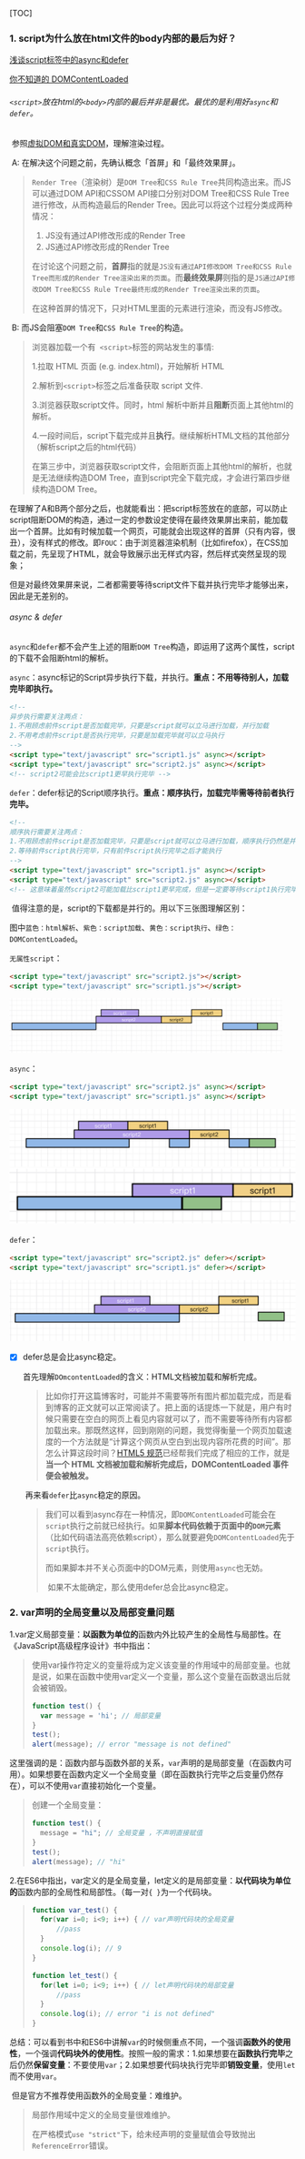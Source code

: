 [TOC]

### 1. script为什么放在html文件的body内部的最后为好？

[浅谈script标签中的async和defer](https://www.cnblogs.com/jiasm/p/7683930.html)

[你不知道的 DOMContentLoaded](https://zhuanlan.zhihu.com/p/25876048)

###### `<script>`放在html的`<body>`内部的最后并非是最优。最优的是利用好```async```和```defer```。

​		参照[虚拟DOM和真实DOM](../VUE/vue问题汇总)，理解渲染过程。

​		A: 在解决这个问题之前，先确认概念「首屏」和「最终效果屏」。

> ```Render Tree```（渲染树）是```DOM Tree```和```CSS Rule Tree```共同构造出来。而JS可以通过DOM API和CSSOM API接口分别对DOM Tree和CSS Rule Tree进行修改，从而构造最后的Render Tree。因此可以将这个过程分类成两种情况：
>
> 1. JS没有通过API修改形成的Render Tree
> 2. JS通过API修改形成的Render Tree
>
> 在讨论这个问题之前，**首屏**指的就是``JS没有通过API修改DOM Tree和CSS Rule Tree而形成的Render Tree渲染出来的页面``。而**最终效果屏**则指的是```JS通过API修改DOM Tree和CSS Rule Tree最终形成的Render Tree渲染出来的页面```。
>
> 在这种首屏的情况下，只对HTML里面的元素进行渲染，而没有JS修改。
>
> 

​		B: 而JS会阻塞```DOM Tree```和```CSS Rule Tree```的构造。

> 浏览器加载一个有` <script>`标签的网站发生的事情:
>
> 1.拉取 HTML 页面 (e.g. index.html)，开始解析 HTML
>
> 2.解析到`<script>`标签之后准备获取 script 文件.
>
> 3.浏览器获取script文件。同时，html 解析中断并且**阻断**页面上其他html的解析。
>
> 4.一段时间后，script下载完成并且**执行**。继续解析HTML文档的其他部分（解析script之后的html代码）
>
> 在第三步中，浏览器获取script文件，会阻断页面上其他html的解析，也就是无法继续构造DOM Tree，直到script完全下载完成，才会进行第四步继续构造DOM Tree。

​		在理解了A和B两个部分之后，也就能看出：把script标签放在<body>的底部，可以防止script阻断DOM的构造，通过一定的参数设定使得在最终效果屏出来前，能加载出一个首屏。比如有时候加载一个网页，可能就会出现这样的首屏（只有内容，很丑），没有样式的修改。即```FOUC```：由于浏览器渲染机制（比如firefox），在CSS加载之前，先呈现了HTML，就会导致展示出无样式内容，然后样式突然呈现的现象；

​		但是对最终效果屏来说，二者都需要等待script文件下载并执行完毕才能够出来，因此是无差别的。

###### async & defer

​		```async```和```defer```都不会产生上述的阻断```DOM Tree```构造，即运用了这两个属性，script的下载不会阻断html的解析。

​		```async```：async标记的Script异步执行下载，并执行。**重点：不用等待别人，加载完毕即执行。**

```html
<!-- 
异步执行需要关注两点：
1.不用顾虑前件script是否加载完毕，只要是script就可以立马进行加载，并行加载
2.不用考虑前件script是否执行完毕，只要是加载完毕就可以立马执行
-->
<script type="text/javascript" src="script1.js" async></script>
<script type="text/javascript" src="script2.js" async></script>
<!-- script2可能会比script1更早执行完毕 -->
```

​		```defer```：defer标记的Script顺序执行。**重点：顺序执行，加载完毕需等待前者执行完毕。**

```html
<!-- 
顺序执行需要关注两点：
1.不用顾虑前件script是否加载完毕，只要是script就可以立马进行加载，顺序执行仍然是并行加载script
2.等待前件script执行完毕，只有前件script执行完毕之后才能执行
-->
<script type="text/javascript" src="script1.js" async></script>
<script type="text/javascript" src="script2.js" async></script>
<!-- 这意味着虽然script2可能加载比script1更早完成，但是一定要等待script1执行完毕 -->
```

​		值得注意的是，script的下载都是并行的。用以下三张图理解区别：

图中`蓝色：html解析`、`紫色：script加载`、`黄色：script执行`、`绿色：DOMContentLoaded`。

```无属性script```：

```html
<script type="text/javascript" src="script2.js"></script>
<script type="text/javascript" src="script1.js"></script>
```

<img src="./images/default-script.png" alt="image" style="zoom:47%;" />

```async```：

```html
<script type="text/javascript" src="script2.js" async></script>
<script type="text/javascript" src="script1.js" async></script>
```

<img src="./images/async.png" alt="image" style="zoom:57%;" />

<img src="./images/async-bad.png" alt="image-20210105225510187" style="zoom:50%;" />

```defer```：

```html
<script type="text/javascript" src="script2.js" defer></script>
<script type="text/javascript" src="script1.js" defer></script>
```

<img src="./images/defer.png" alt="image" style="zoom:65%;" />

- [x] defer总是会比async稳定。

  ​	首先理解`DOmcontentLoaded`的含义：HTML文档被加载和解析完成。

  > ​	比如你打开这篇博客时，可能并不需要等所有图片都加载完成，而是看到博客的正文就可以正常阅读了。把上面的话提炼一下就是，用户有时候只需要在空白的网页上看见内容就可以了，而不需要等待所有内容都加载出来。那既然这样，回到刚刚的问题，我觉得衡量一个网页加载速度的一个方法就是“计算这个网页从空白到出现内容所花费的时间”。那怎么计算这段时间？[HTML5 规范](https://link.zhihu.com/?target=https%3A//www.w3.org/TR/html5/syntax.html%23the-end)已经帮我们完成了相应的工作，就是**当一个 HTML 文档被加载和解析完成后，DOMContentLoaded 事件便会被触发。**

  ​	再来看`defer`比`async`稳定的原因。

  > ​	我们可以看到async存在一种情况，即`DOMContentLoaded`可能会在`script`执行之前就已经执行。如果**脚本代码依赖于页面中的`DOM`元素**（比如代码语法高亮依赖script），那么就要避免`DOMContentLoaded`先于`script`执行。
  >
  > ​	而如果脚本并不关心页面中的DOM元素，则使用`async`也无妨。
  >
  > ​	如果不太能确定，那么使用defer总会比async稳定。

### 2. var声明的全局变量以及局部变量问题

​	1.var定义局部变量：**以函数为单位的**函数内外比较产生的全局性与局部性。在《JavaScript高级程序设计》书中指出：

> 使用var操作符定义的变量将成为定义该变量的作用域中的局部变量。也就是说，如果在函数中使用var定义一个变量，那么这个变量在函数退出后就会被销毁。
>
> ```js
> function test() {
>   var message = 'hi'; // 局部变量
> }
> test();
> alert(message); // error "message is not defined"
> ```

这里强调的是：函数内部与函数外部的关系，`var`声明的是局部变量（在函数内可用）。如果想要在函数内定义一个全局变量（即在函数执行完毕之后变量仍然存在），可以不使用`var`直接初始化一个变量。

> 创建一个全局变量：
>
> ```js
> function test() {
>   message = "hi"; // 全局变量 ，不声明直接赋值
> }
> test();
> alert(message); // "hi"
> ```

​	2.在ES6中指出，var定义的是全局变量，let定义的是局部变量：**以代码块为单位的**函数内部的全局性和局部性。（每一对`{ }`为一个代码块。

> ```js
> function var_test() {
>   for(var i=0; i<9; i++) { // var声明代码块的全局变量
> 		//pass
>   }
>   console.log(i); // 9
> }
> ```
>
> ```js
> function let_test() {
>   for(let i=0; i<9; i++) { // let声明代码块的局部变量
> 		//pass
>   }
>   console.log(i); // error "i is not defined"
> }
> ```

​	总结：可以看到书中和ES6中讲解`var`的时候侧重点不同，一个强调**函数外的使用性**，一个强调**代码块外的使用性**。按照一般的需求：1.如果想要在**函数执行完毕**之后仍然**保留变量**：不要使用`var`；2.如果想要代码块执行完毕即**销毁变量**，使用`let`而不使用`var`。

​	但是官方不推荐使用函数外的全局变量：难维护。

> 局部作用域中定义的全局变量很难维护。
>
> 在严格模式`use "strict"`下，给未经声明的变量赋值会导致抛出`ReferenceError`错误。

